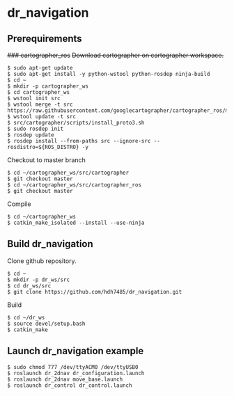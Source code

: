 # dr_navigation

## Prerequirements
~~### cartographer_ros~~
~~Download cartographer on cartographer workspace.~~
```
$ sudo apt-get update
$ sudo apt-get install -y python-wstool python-rosdep ninja-build
$ cd ~
$ mkdir -p cartographer_ws
$ cd cartographer_ws
$ wstool init src
$ wstool merge -t src https://raw.githubusercontent.com/googlecartographer/cartographer_ros/master/cartographer_ros.rosinstall
$ wstool update -t src
$ src/cartographer/scripts/install_proto3.sh
$ sudo rosdep init
$ rosdep update
$ rosdep install --from-paths src --ignore-src --rosdistro=${ROS_DISTRO} -y
```
Checkout to master branch
```
$ cd ~/cartographer_ws/src/cartographer
$ git checkout master
$ cd ~/cartographer_ws/src/cartographer_ros
$ git checkout master
```
Compile
```
$ cd ~/cartographer_ws
$ catkin_make_isolated --install --use-ninja
```


## Build dr_navigation
Clone github repository.
```
$ cd ~
$ mkdir -p dr_ws/src
$ cd dr_ws/src
$ git clone https://github.com/hdh7485/dr_navigation.git
```
Build
```
$ cd ~/dr_ws
$ source devel/setup.bash
$ catkin_make
```

## Launch dr_navigation example
```
$ sudo chmod 777 /dev/ttyACM0 /dev/ttyUSB0
$ roslaunch dr_2dnav dr_configuration.launch
$ roslaunch dr_2dnav move_base.launch
$ roslaunch dr_control dr_control.launch
```
